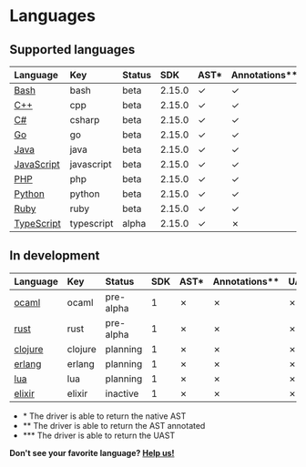<!-- Code generated by 'make languages' DO NOT EDIT. -->
# Languages

## Supported languages

| Language   | Key        | Status  | SDK  | AST\* | Annotations\*\* | UAST\*\*\* | Container | Maintainer |
| :--------- | :--------- | :------ | :--- | :--- | :------------- | :----- | :-------- | :--------- |
| [Bash](https://github.com/bblfsh/bash-driver) | bash | beta | 2.15.0 | ✓ | ✓ | ✓ | [✓](https://hub.docker.com/r/bblfsh/bash-driver/) | [juanjux](https://github.com/juanjux) |
| [C++](https://github.com/bblfsh/cpp-driver) | cpp | beta | 2.15.0 | ✓ | ✓ | ✓ | [✓](https://hub.docker.com/r/bblfsh/cpp-driver/) | [juanjux](https://github.com/juanjux) |
| [C#](https://github.com/bblfsh/csharp-driver) | csharp | beta | 2.15.0 | ✓ | ✓ | ✓ | [✓](https://hub.docker.com/r/bblfsh/csharp-driver/) | [dennwc](https://github.com/dennwc) |
| [Go](https://github.com/bblfsh/go-driver) | go | beta | 2.15.0 | ✓ | ✓ | ✓ | [✓](https://hub.docker.com/r/bblfsh/go-driver/) | [dennwc](https://github.com/dennwc) |
| [Java](https://github.com/bblfsh/java-driver) | java | beta | 2.15.0 | ✓ | ✓ | ✓ | [✓](https://hub.docker.com/r/bblfsh/java-driver/) | [dennwc](https://github.com/dennwc) |
| [JavaScript](https://github.com/bblfsh/javascript-driver) | javascript | beta | 2.15.0 | ✓ | ✓ | ✓ | [✓](https://hub.docker.com/r/bblfsh/javascript-driver/) | [dennwc](https://github.com/dennwc) |
| [PHP](https://github.com/bblfsh/php-driver) | php | beta | 2.15.0 | ✓ | ✓ | ✓ | [✓](https://hub.docker.com/r/bblfsh/php-driver/) | [juanjux](https://github.com/juanjux) |
| [Python](https://github.com/bblfsh/python-driver) | python | beta | 2.15.0 | ✓ | ✓ | ✓ | [✓](https://hub.docker.com/r/bblfsh/python-driver/) | [juanjux](https://github.com/juanjux) |
| [Ruby](https://github.com/bblfsh/ruby-driver) | ruby | beta | 2.15.0 | ✓ | ✓ | ✓ | [✓](https://hub.docker.com/r/bblfsh/ruby-driver/) | [juanjux](https://github.com/juanjux) |
| [TypeScript](https://github.com/bblfsh/typescript-driver) | typescript | alpha | 2.15.0 | ✓ | ✗ | ✗ | [✓](https://hub.docker.com/r/bblfsh/typescript-driver/) | [dennwc](https://github.com/dennwc) |

## In development

| Language   | Key        | Status  | SDK  | AST\* | Annotations\*\* | UAST\*\*\* | Container | Maintainer |
| :--------- | :--------- | :------ | :--- | :--- | :------------- | :----- | :-------- | :--------- |
| [ocaml](https://github.com/bblfsh/ocaml-driver) | ocaml | pre-alpha | 1 | ✗ | ✗ | ✗ | ✗ | - |
| [rust](https://github.com/bblfsh/rust-driver) | rust | pre-alpha | 1 | ✗ | ✗ | ✗ | [✓](https://hub.docker.com/r/bblfsh/rust-driver/) | - |
| [clojure](https://github.com/bblfsh/clojure-driver) | clojure | planning | 1 | ✗ | ✗ | ✗ | ✗ | - |
| [erlang](https://github.com/bblfsh/erlang-driver) | erlang | planning | 1 | ✗ | ✗ | ✗ | ✗ | - |
| [lua](https://github.com/bblfsh/lua-driver) | lua | planning | 1 | ✗ | ✗ | ✗ | ✗ | - |
| [elixir](https://github.com/bblfsh/elixir-driver) | elixir | inactive | 1 | ✗ | ✗ | ✗ | ✗ | - |

* \* The driver is able to return the native AST
* \*\* The driver is able to return the AST annotated
* \*\*\* The driver is able to return the UAST

**Don't see your favorite language? [Help us!](join-the-community.md)**

